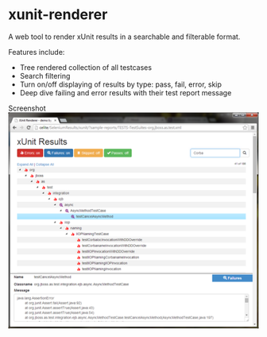 xunit-renderer
==============

A web tool to render xUnit results in a searchable and filterable format.

Features include:
* Tree rendered collection of all testcases
* Search filtering
* Turn on/off displaying of results by type: pass, fail, error, skip
* Deep dive failing and error results with their test report message

Screenshot
![screenshot-1](images/xUnit-Screenshot1.png?raw=true)
